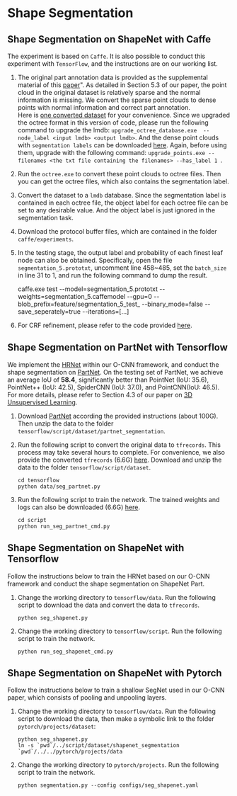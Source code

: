 # Shape Segmentation

## Shape Segmentation on ShapeNet with Caffe

The experiment is based on `Caffe`. 
It is also possible to conduct this experiment with `TensorFlow`, and the 
instructions are on our working list.


1. The original part annotation data is provided as the supplemental material of 
  this [paper](http://cs.stanford.edu/~ericyi/project_page/part_annotation/index.html)". 
  As detailed in Section 5.3 of our paper, the point cloud in the original dataset 
  is relatively sparse and the normal information is missing. 
  We convert the sparse point clouds to dense points with normal information and 
  correct part annotation.  
  Here is [one converted dataset](http://pan.baidu.com/s/1gfN5tPh) for your convenience. 
  Since we upgraded the octree format in this version of code, please run the 
  following command to upgrade the lmdb: 
  `upgrade_octree_database.exe  --node_label <input lmdb> <output lmdb>`. 
  And the dense point clouds with `segmentation labels` can be downloaded 
  [here](http://pan.baidu.com/s/1mieF2J2). 
  Again, before using them, upgrade with the following command: 
  `upgrade_points.exe --filenames <the txt file containing the filenames> --has_label 1 `.

2. Run the `octree.exe` to convert these point clouds to octree files. 
  Then you can get the octree files, which also contains the segmentation label.

3. Convert the dataset to a `lmdb` database. 
  Since the segmentation label is contained in each octree file, the object label 
  for each octree file can be set to any desirable value. 
  And the object label is just ignored in the segmentation task.

4. Download the protocol buffer files, which are contained in the folder `caffe/experiments`. 
  
5. In the testing stage, the output label and probability of each finest leaf node 
  can also be obtained. Specifically, 
  open the file `segmentation_5.prototxt`, uncomment line 458~485, 
  set the `batch_size` in line 31  to 1, and run the following command to dump the result.  

      caffe.exe test --model=segmentation_5.prototxt --weights=segmentation_5.caffemodel --gpu=0
      --blob_prefix=feature/segmentation_5_test_ --binary_mode=false --save_seperately=true --iterations=[...]


6. For CRF refinement, please refer to the code provided 
  [here](https://github.com/wang-ps/O-CNN/tree/master/densecrf).  


## Shape Segmentation on PartNet with Tensorflow

We implement the [HRNet](https://github.com/HRNet) within our O-CNN framework,
and conduct the shape segmentation on
[PartNet](https://github.com/daerduoCarey/partnet_dataset). On the testing set
of PartNet, we achieve an average IoU of **58.4**, significantly better than
PointNet (IoU: 35.6), PointNet++ (IoU: 42.5), SpiderCNN (IoU: 37.0), and
PointCNN(IoU: 46.5). For more details, please refer to Section 4.3 of our paper
on [3D Unsupervised Learning](https://arxiv.org/abs/2008.01068).


1. Download [PartNet](https://github.com/daerduoCarey/partnet_dataset) according
   the provided instructions (about 100G). Then unzip the data to the folder 
   `tensorflow/script/dataset/partnet_segmentation`.
   
2. Run the following script to convert the original data to `tfrecords`. This
   process may take several hours to complete. For convenience, we also provide
   the converted `tfrecords` (6.6G)
   [here](https://www.dropbox.com/s/wrkcns19htdxb6x/partnet.zip?dl=0). Download
   and unzip the data to the folder `tensorflow/script/dataset`.
    ```shell
    cd tensorflow
    python data/seg_partnet.py 
    ```

3. Run the following script to train the network. The trained weights and
   logs can also be downloaded (6.6G)
   [here](https://www.dropbox.com/s/wrkcns19htdxb6x/partnet.zip?dl=0).
    ```shell
    cd script
    python run_seg_partnet_cmd.py
    ```


## Shape Segmentation on ShapeNet with Tensorflow

Follow the instructions below to train the HRNet based on our O-CNN framework 
and conduct the shape segmentation on ShapeNet Part. 

1. Change the working directory to `tensorflow/data`. Run the following script
   to download the data and convert the data to `tfrecords`. 
    ```shell
    python seg_shapenet.py 
    ```

3. Change the working directory to `tensorflow/script`. Run the following script
   to train the network. 
    ```shell
    python run_seg_shapenet_cmd.py
    ```


## Shape Segmentation on ShapeNet with Pytorch

Follow the instructions below to train a shallow SegNet used in our O-CNN paper,
which consists of pooling and unpooling layers.

1. Change the working directory to `tensorflow/data`. Run the following script
   to download the data, then make a symbolic link to the folder
   `pytorch/projects/dataset`:
    ```shell
    python seg_shapenet.py 
    ln -s `pwd`/../script/dataset/shapenet_segmentation `pwd`/../../pytorch/projects/data
    ```

3. Change the working directory to `pytorch/projects`. Run the following script
   to train the network. 
    ```shell
    python segmentation.py --config configs/seg_shapenet.yaml
    ```